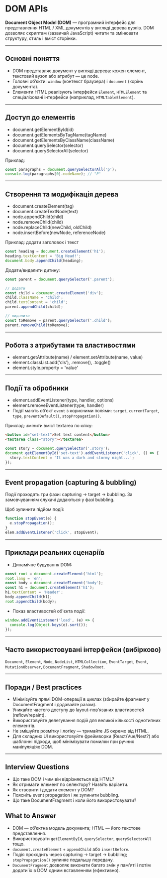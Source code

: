 # DOM APIs

**Document Object Model (DOM)** — програмний інтерфейс для представлення HTML / XML документів у вигляді дерева вузлів. DOM дозволяє скриптам (зазвичай JavaScript) читати та змінювати структуру, стиль і вміст сторінки.

---

## Основні поняття

- DOM представляє документ у вигляді дерева: кожен елемент, текстовий вузол або атрибут — це node.
- Головні об’єкти: `window` (контекст браузера) і `document` (корінь документа).
- Елементи HTML реалізують інтерфейси `Element`, `HTMLElement` та спеціалізовані інтерфейси (наприклад, `HTMLTableElement`).

---

## Доступ до елементів

- document.getElementById(id)
- document.getElementsByTagName(tagName)
- document.getElementsByClassName(className)
- document.querySelector(selector)
- document.querySelectorAll(selector)

Приклад:

```js
const paragraphs = document.querySelectorAll('p');
console.log(paragraphs[0].nodeName); // "P"
```

---

## Створення та модифікація дерева

- document.createElement(tag)
- document.createTextNode(text)
- node.appendChild(child)
- node.removeChild(child)
- node.replaceChild(newChild, oldChild)
- node.insertBefore(newNode, referenceNode)

Приклад: додати заголовок і текст

```js
const heading = document.createElement('h1');
heading.textContent = 'Big Head!';
document.body.appendChild(heading);
```

Додати/видалити дитину:

```js
const parent = document.querySelector('.parent');

// додати
const child = document.createElement('div');
child.className = 'child';
child.textContent = 'child';
parent.appendChild(child);

// видалити
const toRemove = parent.querySelector('.child');
parent.removeChild(toRemove);
```

---

## Робота з атрибутами та властивостями

- element.getAttribute(name) / element.setAttribute(name, value)
- element.classList.add('cls'), .remove(), .toggle()
- element.style.property = 'value'

---

## Події та обробники

- element.addEventListener(type, handler, options)
- element.removeEventListener(type, handler)
- Події мають об’єкт `event` з корисними полями: `target`, `currentTarget`, `type`, `preventDefault()`, `stopPropagation()`.

Приклад: змінити вміст textarea по кліку:

```html
<button id="set-text">Set text content</button>
<textarea class="story"></textarea>
```

```js
const story = document.querySelector('.story');
document.getElementById('set-text').addEventListener('click', () => {
  story.textContent = 'It was a dark and stormy night...';
});
```

---

## Event propagation (capturing & bubbling)

Події проходять три фази: capturing → target → bubbling. За замовчуванням слухачі додаються у фазі bubbling.

Щоб зупинити підйом події:

```js
function stopEvent(e) {
  e.stopPropagation();
}
elem.addEventListener('click', stopEvent);
```

---

## Приклади реальних сценаріїв

- Динамічне будування DOM:

```js
const root = document.createElement('html');
root.lang = 'en';
const body = document.createElement('body');
const h1 = document.createElement('h1');
h1.textContent = 'Header';
body.appendChild(h1);
root.appendChild(body);
```

- Показ властивостей об'єкта події:

```js
window.addEventListener('load', (e) => {
  console.log(Object.keys(e).sort());
});
```

---

## Часто використовувані інтерфейси (вибірково)

`Document`, `Element`, `Node`, `NodeList`, `HTMLCollection`, `EventTarget`, `Event`, `MutationObserver`, `DocumentFragment`, `ShadowRoot`.

---

## Поради / Best practices

- Мінімізуйте прямі DOM-операції в циклах (збирайте фрагмент у DocumentFragment і додавайте разом).
- Уникайте частого доступу до layout-пов'язаних властивостей (reflow/repaint).
- Використовуйте делегування подій для великої кількості однотипних елементів.
- Не змішуйте розмітку і логіку — тримайте JS окремо від HTML.
- Для складних UI використовуйте фреймворки (React/Vue/Nest?) або шаблонні підходи, щоб мінімізувати помилки при ручних маніпуляціях DOM.

---

## Interview Questions

- Що таке DOM і чим він відрізняється від HTML?
- Як отримати елемент по селектору? Назвіть варіанти.
- Як створити і додати елемент у DOM?
- Поясніть event propagation і як зупинити bubbling.
- Що таке DocumentFragment і коли його використовувати?

## What to Answer

- DOM — об’єктна модель документа; HTML — його текстове представлення.
- Використовувати `getElementById`, `querySelector`, `querySelectorAll` тощо.
- `document.createElement` + `appendChild` або `insertBefore`.
- Подія проходить через capturing → target → bubbling; `stopPropagation()` зупиняє подальшу передачу.
- `DocumentFragment` дозволяє виконати багато змін у пам'яті і потім додати їх в DOM одним вставленням (ефективно).
